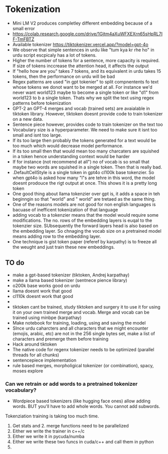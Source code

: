 # Tokenization

- Mini LM V2 produces completley different embedding because of a small error
- https://colab.research.google.com/drive/1Gjtm4aXuWFXEXrn65sHpRL7IF-TmFBTZ
- Available tokenizer https://tiktokenizer.vercel.app/?model=gpt-4o
- We observe that simple sentences in urdu like "tum kya kr rhe ho" in urdu script escpicaly has a lot of tokens.
- Higher the number of tokens for a sentence, more capacity is required. If size of tokens inccrease the attention head, it affects the output
- If "hello how are you" takes 7 tokens, and its equivalent in urdu takes 15 tokens, then the performance on urdu will be bad
- Regex patterns are used "in gpt tokenier" to split compnentents fo text whose tokens we donot want to be merged at all. For instance we'd never want world123 maybe to become a single token or like "d1" from world123 to b a single token. Thats why we split the text using regex patterns before tokenization
- GPT-2 an GPT-4 merges and vocab (trained sets) are avaialable in tiktoken library. However, tiktoken doesnt provide code to train tokenizer on a new data.
- Sentence piece however, provides code to train tokenizer on the text too
- Vocabulary size is a hyperparameter. We need to make sure it isnt too small and isnt too large.
- If its too large then probably the tokens generated for a text would be too much which would decrease model performance.
- If its too small then that would mean too many charcaters are squished in a token hence understanding context would be harder
- If for instance (not recommend at all") no of vocab is so small that maybe two words are squished in a single token. Then that is really bad.
- .DefaultCellStyle is a single token in gpt4o cl100k base tokenzier. So when gpt4o is asked how many "l"s are tehre in this word, the model doesnt prodouce the rigt output at once. This shows it is a pretty long token
- One good thing about llama tokenzier over gpt is, it adds a space in teh beginngin so that "world" and " world" are tretaed as the same thing.
- One of the reasons models are not good for non english languages is bacuase of inefficent tokenization of that language
- adding vocab to a tokenzier means that the model would require some modifications. The no. rows of the embedding layers is euqal to the tokenzier size. SUbsequently the forward layers head is also based on the embedding layer. So chnaging the vocab size on a pretrained model means adding row to the embedding layer.
- One technique is gist token paper (referef by karpathy) is to freeze all the weught and just train these new embeddings.

## TO do

- make a gpt-based tokenizer (tiktoken, Andrej karpathay)
- make a llama based tokenizer (sentnece pience library)
- o200k base works good on urdu
- llama doesnt work that good
- cl110k doesnt work that good
- 
- tiktoken cant be trained, study tiktoken and surgery it to use it for using it on your own trained merge and vocab. Merge and vocab can be trained using minbpe (karpathay)
- Make notebook for training, loading, using and saving the model
- SInce urdu caharcters and all characters that we might encounter (emojis, arabic, etc) are not in the 256 single bytes set, make a list of characters and premerge them before training
- Hack around tiktoken
- The native code for regenx tokenizer needs to be optimized (parallel threads for all chunks)
- sentencepiece implementation
- rule based merges, morpholigical tokenizer (or combination), spacy, moses explore

### Can we retrain or add words to a pretrained tokenizer vocabulary?

- Wordpiece based tokenizers (like hugging face ones) allow adding words. BUT you'll have to add whole words. You cannot add subwords.

Tokenziation training is taking too much time.

1. Get stats and 2. merge functions need to be parallelized
2. Either we write the trainer in c++/c
3. Either we write it in pycuda/numba
4. Either we write these two funcs in cuda/c++ and call them in python
5.
